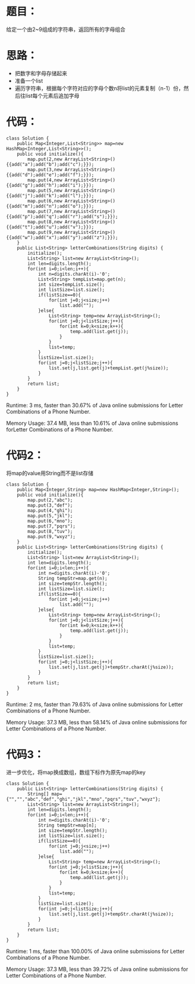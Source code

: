 # 题目：
给定一个由2~9组成的字符串，返回所有的字母组合


# 思路：
- 把数字和字母存储起来
- 准备一个list
- 遍历字符串，根据每个字符对应的字母个数n将list的元素复制（n-1）份，然后往list每个元素后追加字母

# 代码：
```
class Solution {
    public Map<Integer,List<String>> map=new HashMap<Integer,List<String>>();
    public void initialize(){
        map.put(2,new ArrayList<String>(){{add("a");add("b");add("c");}});
        map.put(3,new ArrayList<String>(){{add("d");add("e");add("f");}});
        map.put(4,new ArrayList<String>(){{add("g");add("h");add("i");}});
        map.put(5,new ArrayList<String>(){{add("j");add("k");add("l");}});
        map.put(6,new ArrayList<String>(){{add("m");add("n");add("o");}});
        map.put(7,new ArrayList<String>(){{add("p");add("q");add("r");add("s");}});
        map.put(8,new ArrayList<String>(){{add("t");add("u");add("v");}});
        map.put(9,new ArrayList<String>(){{add("w");add("x");add("y");add("z");}});
    }
    public List<String> letterCombinations(String digits) {
        initialize();
        List<String> list=new ArrayList<String>();
        int len=digits.length();
        for(int i=0;i<len;i++){
            int n=digits.charAt(i)-'0';
            List<String> tempList=map.get(n);
            int size=tempList.size();
            int listSize=list.size();
            if(listSize==0){
                for(int j=0;j<size;j++)
                    list.add("");
            }else{
                List<String> temp=new ArrayList<String>();
                for(int j=0;j<listSize;j++){
                    for(int k=0;k<size;k++){
                        temp.add(list.get(j));
                    }
                }
                list=temp;
            }
            listSize=list.size();
            for(int j=0;j<listSize;j++){
                list.set(j,list.get(j)+tempList.get(j%size));
            }
        }
        return list;
    }
}
```

Runtime: 3 ms, faster than 30.67% of Java online submissions for Letter Combinations of a Phone Number.

Memory Usage: 37.4 MB, less than 10.61% of Java online submissions forLetter Combinations of a Phone Number.


# 代码2：
将map的value用String而不是list存储
```
class Solution {
    public Map<Integer,String> map=new HashMap<Integer,String>();
    public void initialize(){
        map.put(2,"abc");
        map.put(3,"def");
        map.put(4,"ghi");
        map.put(5,"jkl");
        map.put(6,"mno");
        map.put(7,"pqrs");
        map.put(8,"tuv");
        map.put(9,"wxyz");
    }
    public List<String> letterCombinations(String digits) {
        initialize();
        List<String> list=new ArrayList<String>();
        int len=digits.length();
        for(int i=0;i<len;i++){
            int n=digits.charAt(i)-'0';
            String tempStr=map.get(n);
            int size=tempStr.length();
            int listSize=list.size();
            if(listSize==0){
                for(int j=0;j<size;j++)
                    list.add("");
            }else{
                List<String> temp=new ArrayList<String>();
                for(int j=0;j<listSize;j++){
                    for(int k=0;k<size;k++){
                        temp.add(list.get(j));
                    }
                }
                list=temp;
            }
            listSize=list.size();
            for(int j=0;j<listSize;j++){
                list.set(j,list.get(j)+tempStr.charAt(j%size));
            }
        }
        return list;
    }
}
```

Runtime: 2 ms, faster than 79.63% of Java online submissions for Letter Combinations of a Phone Number.

Memory Usage: 37.3 MB, less than 58.14% of Java online submissions for Letter Combinations of a Phone Number.

# 代码3：
进一步优化，将map换成数组，数组下标作为原先map的key
```
class Solution {
    public List<String> letterCombinations(String digits) {
        String[] map={"","","abc","def","ghi","jkl","mno","pqrs","tuv","wxyz"};
        List<String> list=new ArrayList<String>();
        int len=digits.length();
        for(int i=0;i<len;i++){
            int n=digits.charAt(i)-'0';
            String tempStr=map[n];
            int size=tempStr.length();
            int listSize=list.size();
            if(listSize==0){
                for(int j=0;j<size;j++)
                    list.add("");
            }else{
                List<String> temp=new ArrayList<String>();
                for(int j=0;j<listSize;j++){
                    for(int k=0;k<size;k++){
                        temp.add(list.get(j));
                    }
                }
                list=temp;
            }
            listSize=list.size();
            for(int j=0;j<listSize;j++){
                list.set(j,list.get(j)+tempStr.charAt(j%size));
            }
        }
        return list;
    }
}
```

Runtime: 1 ms, faster than 100.00% of Java online submissions for Letter Combinations of a Phone Number.

Memory Usage: 37.3 MB, less than 39.72% of Java online submissions for Letter Combinations of a Phone Number.
